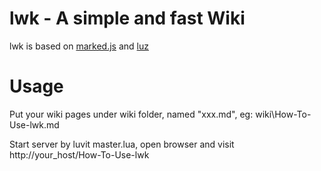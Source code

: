 # lwk - A simple and fast Wiki
lwk is based on [marked.js] and [luz]

# Usage
Put your wiki pages under wiki folder, named "xxx.md", eg: wiki\How-To-Use-lwk.md

Start server by luvit master.lua, open browser and visit http://your_host/How-To-Use-lwk

[marked.js]: https://github.com/chjj/marked
[luz]: https://github.com/hide2/luz